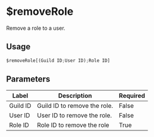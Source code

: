 # $removeRole
Remove a role to a user.

## Usage
```py
$removeRole[(Guild ID;User ID);Role ID]
```

## Parameters
| Label | Description | Required |
| ----- | ----------- | -------- |
| Guild ID | Guild ID to remove the role. | False |
| User ID | User ID to remove the role. | False |
| Role ID |	Role ID to remove the role | True |